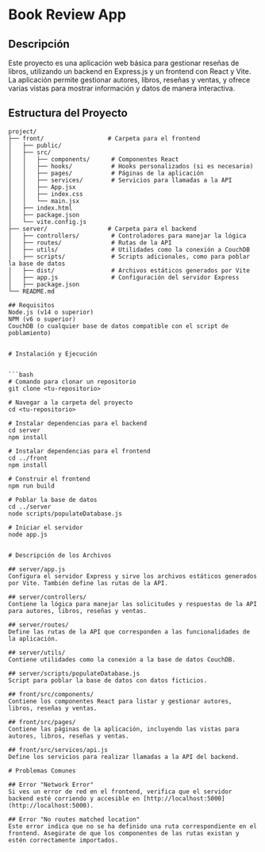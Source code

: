 # Book Review App

## Descripción

Este proyecto es una aplicación web básica para gestionar reseñas de libros, utilizando un backend en Express.js y un frontend con React y Vite. La aplicación permite gestionar autores, libros, reseñas y ventas, y ofrece varias vistas para mostrar información y datos de manera interactiva.

## Estructura del Proyecto

```plaintext
project/
├── front/                  # Carpeta para el frontend
│   ├── public/
│   ├── src/
│   │   ├── components/      # Componentes React
│   │   ├── hooks/           # Hooks personalizados (si es necesario)
│   │   ├── pages/           # Páginas de la aplicación
│   │   ├── services/        # Servicios para llamadas a la API
│   │   ├── App.jsx
│   │   ├── index.css
│   │   └── main.jsx
│   ├── index.html
│   ├── package.json
│   └── vite.config.js
├── server/                 # Carpeta para el backend
│   ├── controllers/         # Controladores para manejar la lógica
│   ├── routes/              # Rutas de la API
│   ├── utils/               # Utilidades como la conexión a CouchDB
│   ├── scripts/             # Scripts adicionales, como para poblar la base de datos
│   ├── dist/                # Archivos estáticos generados por Vite
│   ├── app.js               # Configuración del servidor Express
│   ├── package.json
└── README.md

## Requisitos
Node.js (v14 o superior)
NPM (v6 o superior)
CouchDB (o cualquier base de datos compatible con el script de poblamiento)


# Instalación y Ejecución


```bash
# Comando para clonar un repositorio
git clone <tu-repositorio>

# Navegar a la carpeta del proyecto
cd <tu-repositorio>

# Instalar dependencias para el backend
cd server
npm install

# Instalar dependencias para el frontend
cd ../front
npm install

# Construir el frontend
npm run build

# Poblar la base de datos
cd ../server
node scripts/populateDatabase.js

# Iniciar el servidor
node app.js


# Descripción de los Archivos

## server/app.js
Configura el servidor Express y sirve los archivos estáticos generados por Vite. También define las rutas de la API.

## server/controllers/
Contiene la lógica para manejar las solicitudes y respuestas de la API para autores, libros, reseñas y ventas.

## server/routes/
Define las rutas de la API que corresponden a las funcionalidades de la aplicación.

## server/utils/
Contiene utilidades como la conexión a la base de datos CouchDB.

## server/scripts/populateDatabase.js
Script para poblar la base de datos con datos ficticios.

## front/src/components/
Contiene los componentes React para listar y gestionar autores, libros, reseñas y ventas.

## front/src/pages/
Contiene las páginas de la aplicación, incluyendo las vistas para autores, libros, reseñas y ventas.

## front/src/services/api.js
Define los servicios para realizar llamadas a la API del backend.

# Problemas Comunes

## Error "Network Error"
Si ves un error de red en el frontend, verifica que el servidor backend esté corriendo y accesible en [http://localhost:5000](http://localhost:5000).

## Error "No routes matched location"
Este error indica que no se ha definido una ruta correspondiente en el frontend. Asegúrate de que los componentes de las rutas existan y estén correctamente importados.

